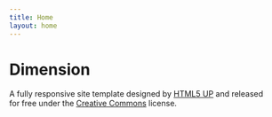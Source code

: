 ```yaml
---
title: Home
layout: home
---
```


# Dimension

A fully responsive site template designed by [HTML5 UP](https://html5up.net) and released <br> for free under the [Creative Commons](https://html5up.net/license) license.